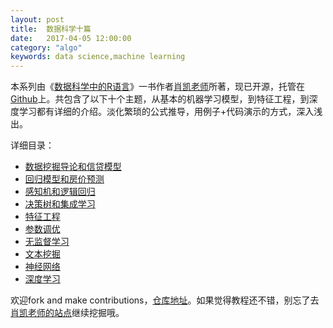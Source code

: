 ```yaml
---
layout: post
title:  数据科学十篇
date:   2017-04-05 12:00:00
category: "algo"
keywords: data science,machine learning
---
```


本系列由《[数据科学中的R语言](https://www.amazon.cn/%E5%9B%BE%E4%B9%A6/dp/B011I1FE46)》一书作者[肖凯老师](http://xccds1977.blogspot.com/)所著，现已开源，托管在[Github](https://github.com/lyltj2010/DataMining)上。共包含了以下十个主题，从基本的机器学习模型，到特征工程，到深度学习都有详细的介绍。淡化繁琐的公式推导，用例子+代码演示的方式，深入浅出。  


详细目录：

* [数据挖掘导论和信贷模型](https://yongle.gitbooks.io/datamining/content/w0-introduction/0w.html)
* [回归模型和房价预测](https://yongle.gitbooks.io/datamining/content/w1-regression/1w.html)
* [感知机和逻辑回归](https://yongle.gitbooks.io/datamining/content/w2-preceptron-and-logistic-regression/2w.html)
* [决策树和集成学习](https://yongle.gitbooks.io/datamining/content/w3-decision-tree-and-ensemble-learning/3w.html)
* [特征工程](https://yongle.gitbooks.io/datamining/content/w4-feature-engineering/4w.html)
* [参数调优](https://yongle.gitbooks.io/datamining/content/w5-tuning-parameter/5w.html)
* [无监督学习](https://yongle.gitbooks.io/datamining/content/w6-unsupervised-learning/6w.html)
* [文本挖掘](https://yongle.gitbooks.io/datamining/content/w7-text-mining/7w.html)
* [神经网络](https://yongle.gitbooks.io/datamining/content/w8-neural-network/8w.html)
* [深度学习](https://yongle.gitbooks.io/datamining/content/w9-deep-learning/9w.html)

欢迎fork and make contributions，[仓库地址](https://github.com/lyltj2010/DataMining)。如果觉得教程还不错，别忘了去[肖凯老师的站点](http://xccds1977.blogspot.com/)继续挖掘哦。

